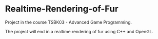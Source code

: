# Realtime-Rendering-of-Fur
Project in the course TSBK03 - Advanced Game Programming. 

The project will end in a realtime rendering of fur using C++ and OpenGL.
